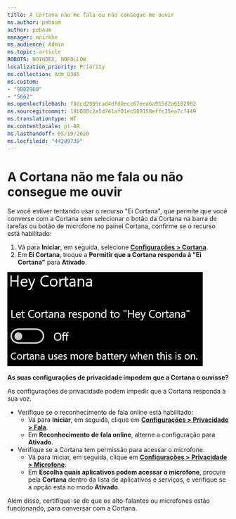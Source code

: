 ```yaml
---
title: A Cortana não me fala ou não consegue me ouvir
ms.author: pebaum
author: pebaum
manager: mnirkhe
ms.audience: Admin
ms.topic: article
ROBOTS: NOINDEX, NOFOLLOW
localization_priority: Priority
ms.collection: Adm_O365
ms.custom:
- "9002960"
- "5662"
ms.openlocfilehash: f8dcd2899cad4dfd0ecc67eea6a915d2a6182982
ms.sourcegitcommit: 18b080c2a5d741af01ec589158effc35ea7cf449
ms.translationtype: HT
ms.contentlocale: pt-BR
ms.lasthandoff: 05/19/2020
ms.locfileid: "44289739"
---
```

# <a name="cortana-doesnt-talk-to-me-or-cant-hear-me"></a>A Cortana não me fala ou não consegue me ouvir

Se você estiver tentando usar o recurso "Ei Cortana", que permite que você converse com a Cortana sem selecionar o botão da Cortana na barra de tarefas ou botão de microfone no painel Cortana, confirme se o recurso está habilitado:

1. Vá para **Iniciar**, em seguida, selecione **[Configurações > Cortana](ms-settings:cortana?activationSource=GetHelp)**.
2. Em **Ei Cortana**, troque a **Permitir que a Cortana responda à "Ei Cortana"** para **Ativado**.

![Olá, Cortana](media/hey-cortana.png)

**As suas configurações de privacidade impedem que a Cortana o ouvisse?**

As configurações de privacidade podem impedir que a Cortana responda à sua voz.
- Verifique se o reconhecimento de fala online está habilitado:
    - Vá para **Iniciar**, em seguida, clique em **[Configurações > Privacidade > Fala](ms-settings:privacy-speech?activationSource=GetHelp)**.
    - Em **Reconhecimento de fala online**, alterne a configuração para **Ativado**.
- Verifique se a Cortana tem permissão para acessar o microfone. 
    - Vá para Iniciar, em seguida, clique em **[Configurações > Privacidade > Microfone](ms-settings:privacy-microphone?activationSource=GetHelp)**.
    - Em **Escolha quais aplicativos podem acessar o microfone**, procure pela **Cortana** dentro da lista de aplicativos e serviços, e verifique se a opção está no modo **Ativado**.

Além disso, certifique-se de que os alto-falantes ou microfones estão funcionando, para conversar com a Cortana.
